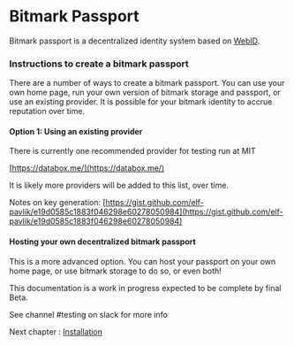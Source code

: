 # 

# Bitmark Passport

Bitmark passport is a decentralized identity system based on [WebID](https://www.w3.org/2005/Incubator/webid/spec/identity/).

### Instructions to create a bitmark passport

There are a number of ways to create a bitmark passport.  You can use your own home page, run your own version of bitmark storage and passport, or use an existing provider.  It is possible for your bitmark identity to accrue reputation over time.

#### Option 1: Using an existing provider

There is currently one recommended provider for testing run at MIT

[https://databox.me/](https://databox.me/)

It is likely more providers will be added to this list, over time.

Notes on key generation: [https://gist.github.com/elf-pavlik/e19d0585c1883f046298e60278050984](https://gist.github.com/elf-pavlik/e19d0585c1883f046298e60278050984)

#### Hosting your own decentralized bitmark passport

This is a more advanced option.  You can host your passport on your own home page, or use bitmark storage to do so, or even both!

This documentation is a work in progress expected to be complete by final Beta.

See channel \#testing on slack for more info

Next chapter : [Installation](/chapter1.md)

